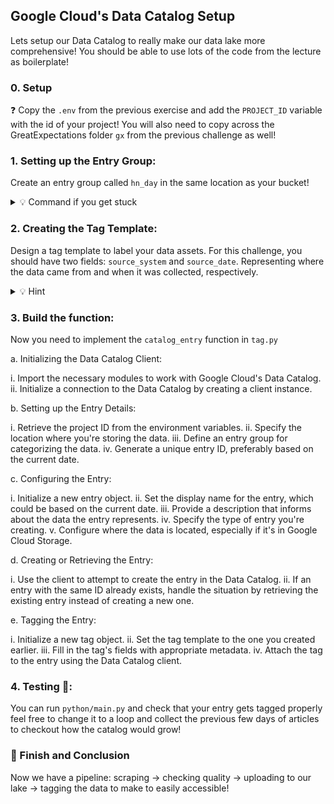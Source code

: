 
## Google Cloud's Data Catalog Setup

Lets setup our Data Catalog to really make our data lake more comprehensive!  You should be able to use lots of the code from the lecture as boilerplate!

### 0. Setup

❓ Copy the `.env` from the previous exercise and add the `PROJECT_ID` variable with the id of your project! You will also need to copy across the GreatExpectations folder `gx` from the previous challenge as well!

### 1. Setting up the Entry Group:

Create an entry group called `hn_day` in the same location as your bucket!

<details>
<summary markdown='span'>💡 Command if you get stuck</summary>

```bash
gcloud beta data-catalog entry-groups create hn_day --location=eu --description="Entry group for daily Hacker News data"
```

</details>


### 2. Creating the Tag Template:

Design a tag template to label your data assets. For this challenge, you should have two fields: `source_system` and `source_date`. Representing where the data came from and when it was collected, respectively.

<details>
<summary markdown='span'>💡 Hint</summary>

```bash
gcloud beta data-catalog tag-templates create data_source_info_template --location=eu --display-name="Data Source Info" \
    --field=id=source_system,type=string,display-name="Source System" \
    --field=id=source_date,type=timestamp,display-name="Source Date"
```

</details>


### 3. Build the function:

Now you need to implement the `catalog_entry` function in `tag.py`

a. Initializing the Data Catalog Client:

   i. Import the necessary modules to work with Google Cloud's Data Catalog.
   ii. Initialize a connection to the Data Catalog by creating a client instance.

b. Setting up the Entry Details:

   i. Retrieve the project ID from the environment variables.
   ii. Specify the location where you're storing the data.
   iii. Define an entry group for categorizing the data.
   iv. Generate a unique entry ID, preferably based on the current date.

c. Configuring the Entry:

   i. Initialize a new entry object.
   ii. Set the display name for the entry, which could be based on the current   date.
   iii. Provide a description that informs about the data the entry represents.
   iv. Specify the type of entry you're creating.
   v. Configure where the data is located, especially if it's in Google Cloud Storage.

d. Creating or Retrieving the Entry:

   i. Use the client to attempt to create the entry in the Data Catalog.
   ii. If an entry with the same ID already exists, handle the situation by retrieving the existing entry instead of creating a new one.

e. Tagging the Entry:

   i. Initialize a new tag object.
   ii. Set the tag template to the one you created earlier.
   iii. Fill in the tag's fields with appropriate metadata.
   iv. Attach the tag to the entry using the Data Catalog client.

### 4. Testing 🧪:

You can run `python/main.py` and check that your entry gets tagged properly feel free to change it to a loop and collect the previous few days of articles to checkout how the catalog would grow!

### 🏁 Finish and Conclusion

Now we have a pipeline: scraping -> checking quality -> uploading to our lake -> tagging the data to make to easily accessible!
